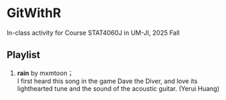 # GitWithR
In-class activity for Course STAT4060J in UM-JI, 2025 Fall

## Playlist
1. **rain** by mxmtoon；  
I first heard this song in the game Dave the Diver, and love its lighthearted tune and the sound of the acoustic guitar. (Yerui Huang)
